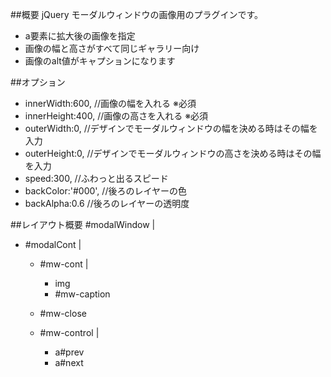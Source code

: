 ##概要
jQuery モーダルウィンドウの画像用のプラグインです。
* a要素に拡大後の画像を指定
* 画像の幅と高さがすべて同じギャラリー向け
* 画像のalt値がキャプションになります


##オプション
* innerWidth:600,		//画像の幅を入れる ※必須
* innerHeight:400,  //画像の高さを入れる ※必須
* outerWidth:0,			//デザインでモーダルウィンドウの幅を決める時はその幅を入力
* outerHeight:0,		//デザインでモーダルウィンドウの高さを決める時はその幅を入力
* speed:300,				//ふわっと出るスピード
* backColor:'#000',	//後ろのレイヤーの色
* backAlpha:0.6			//後ろのレイヤーの透明度

##レイアウト概要
#modalWindow
  |
  + #modalCont
      |
      + #mw-cont
          |
          + img
          + #mw-caption
          
      + #mw-close
      
      + #mw-control
          |
          + a#prev
          + a#next
      